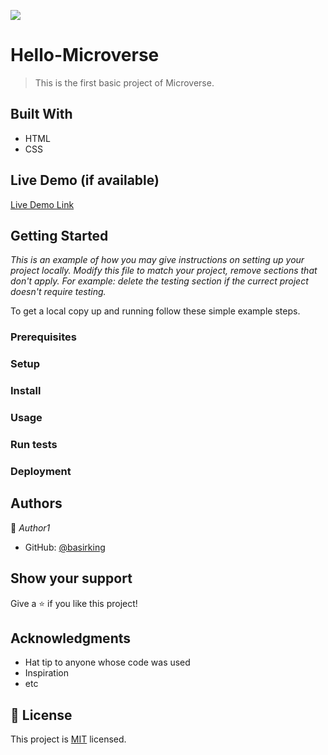 ![](https://img.shields.io/badge/Microverse-blueviolet)

# Hello-Microverse

> This is the first basic project of Microverse.


## Built With

- HTML
- CSS

## Live Demo (if available)

[Live Demo Link](https://livedemo.com)


## Getting Started

*This is an example of how you may give instructions on setting up your project locally.*
*Modify this file to match your project, remove sections that don't apply. For example: delete the testing section if the currect project doesn't require testing.*


To get a local copy up and running follow these simple example steps.

### Prerequisites

### Setup

### Install

### Usage

### Run tests

### Deployment



## Authors

👤 *Author1*

- GitHub: [@basirking](https://github.com/basirking)






## Show your support

Give a ⭐ if you like this project!

## Acknowledgments

- Hat tip to anyone whose code was used
- Inspiration
- etc

## 📝 License

This project is [MIT](./MIT.md) licensed.